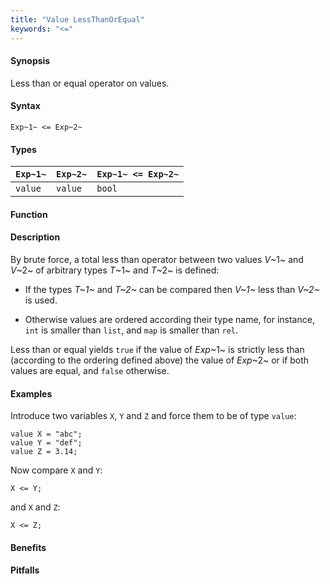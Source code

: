 ```yaml
---
title: "Value LessThanOrEqual"
keywords: "<="
---
```


#### Synopsis

Less than or equal operator on values.

#### Syntax

`Exp~1~ <= Exp~2~`

#### Types


| `Exp~1~` | `Exp~2~` | `Exp~1~ <= Exp~2~`  |
| --- | --- | --- |
| `value`   |  `value`  | `bool`                |


#### Function

#### Description

By brute force, a total less than operator between two values _V_~1~ and _V_~2~ of arbitrary types _T_~1~ and _T_~2~ is defined:

*  If the types _T~1~_ and _T~2~_ can be compared then _V~1~_ less than _V~2~_ is used.

*  Otherwise values are ordered according their type name, for instance, `int` is smaller than `list`, and `map` is smaller than `rel`.


Less than or equal yields `true` if the value of _Exp_~1~ is strictly less
than (according to the ordering defined above) the value of _Exp_~2~ or if both values are equal, and `false` otherwise.

#### Examples

Introduce two variables `X`, `Y` and `Z` and force them to be of type `value`:
```rascal-shell,continue
value X = "abc";
value Y = "def";
value Z = 3.14;
```
Now compare `X` and `Y`:
```rascal-shell,continue
X <= Y;
```
and `X` and `Z`:
```rascal-shell,continue
X <= Z;
```

#### Benefits

#### Pitfalls

